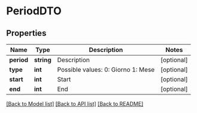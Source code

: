 # PeriodDTO

## Properties
Name | Type | Description | Notes
------------ | ------------- | ------------- | -------------
**period** | **string** | Description | [optional] 
**type** | **int** | Possible values:  0: Giorno  1: Mese | [optional] 
**start** | **int** | Start | [optional] 
**end** | **int** | End | [optional] 

[[Back to Model list]](../README.md#documentation-for-models) [[Back to API list]](../README.md#documentation-for-api-endpoints) [[Back to README]](../README.md)


